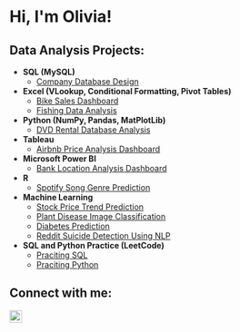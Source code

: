 <h1>Hi, I'm Olivia!

<h2>Data Analysis Projects:</h2>

- <b>SQL (MySQL)</b>
  - [Company Database Design](https://github.com/joshmadakor1/4chan-Image-Analysis-Middleware-C964) 
- <b>Excel (VLookup, Conditional Formatting, Pivot Tables)</b>
  - [Bike Sales Dashboard](https://github.com/joshmadakor1/Sentinel-Lab)
  - [Fishing Data Analysis](https://github.com/joshmadakor1/Jwipe.PowerShell)
- <b>Python (NumPy, Pandas, MatPlotLib)</b>
  - [DVD Rental Database Analysis](https://github.com/joshmadakor1/EncrypterPOC)
- <b>Tableau</b>
  - [Airbnb Price Analysis Dashboard](https://github.com/joshmadakor1/Package-Delivery-Pathfinding-Algorithm)
- <b>Microsoft Power BI</b>
  - [Bank Location Analysis Dashboard](https://github.com/joshmadakor1/Package-Delivery-Pathfinding-Algorithm)
- <b>R</b>
  - [Spotify Song Genre Prediction](https://github.com/joshmadakor1/Package-Delivery-Pathfinding-Algorithm)
- <b>Machine Learning</b>
  - [Stock Price Trend Prediction](https://github.com/joshmadakor1/Package-Delivery-Pathfinding-Algorithm)
  - [Plant Disease Image Classification](https://github.com/joshmadakor1/Package-Delivery-Pathfinding-Algorithm)
  - [Diabetes Prediction](https://github.com/joshmadakor1/Package-Delivery-Pathfinding-Algorithm)
  - [Reddit Suicide Detection Using NLP](https://github.com/joshmadakor1/Package-Delivery-Pathfinding-Algorithm)
- <b>SQL and Python Practice (LeetCode)</b>
  - [Praciting SQL](https://github.com/joshmadakor1/Algorithms-Practice)
  - [Praciting Python](https://github.com/joshmadakor1/Algorithms-Practice)

<h2>Connect with me:</h2>

[<img align="left" alt="JoshMadakor | LinkedIn" width="22px" src="https://cdn.jsdelivr.net/npm/simple-icons@v3/icons/linkedin.svg" />][linkedin]

[linkedin]: https://linkedin.com/in/joshmadakor
